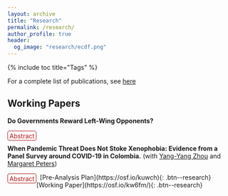 ```yaml
---
layout: archive
title: "Research"
permalink: /research/
author_profile: true
header:
  og_image: "research/ecdf.png"
---
```


{% include toc title="Tags" %}

<style>
details {
  float:left;
  cursor: pointer;
}

details > summary:hover {
    color: #fff;
    background-color: #b21619 !important;
}

details > summary {
  display: inline-block;
  margin-bottom: 0.25em;
  padding: 0.125em 0.25em;
  color: #b21619;
  text-align: center;
  text-decoration: none !important;
  border: 1px solid;
  border-color: #b21619;
  border-radius: 4px;
  cursor: pointer;
  
}

details > summary::-webkit-details-marker {
  display: none;
  float:left;
}

details > p {
  margin-bottom: 0.25em;
  padding: 0.125em 0.25em;
  box-shadow: 1px 1px 2px #bbbbbb;
}
</style>
For a complete list of publications, see [here](https://scholar.google.com/citations?user=ISMeDGgAAAAJ&hl=en&inst=17001591832933267808)


## Working Papers

**Do Governments Reward Left-Wing Opponents?**
<br />
<details><summary>Abstract</summary><p> Do governments reward left-wing opposition voters? The literature on distributive politics finds that governments use transfers to reward supporters. Yet this work focuses on what incumbents do before elections, fails to find compensations after elections, and overlooks who the incumbent won to even when different contenders might imply different risks to the establishment. I argue that governments strategically allocate transfers to reward left-wing opposition constituencies after elections and prevent future support for the Left given its historical threat to elites. Using a continuous difference-in-difference research design with data from Colombia, I show that opposition constituencies receive more transfers after elections but not before. A cross-national analysis further supports my argument. These findings have implications for the politics of the red scare in developing democracies.</p>
</details> &nbsp;   

**When Pandemic Threat Does Not Stoke Xenophobia: Evidence from a Panel Survey around COVID-19 in Colombia.** (with [Yang-Yang Zhou](https://www.yangyangzhou.com/) and [Margaret Peters](http://www.maggiepeters.com/)) 
<br />
<details><summary>Abstract</summary><p> How has the COVID-19 pandemic affected attitudes of host citizens towards refugees and migrants? A large literature, mostly in Global North contexts, links disease threat with increased xenophobia. Indeed, recent studies on the effects of COVID-19 have found an increase in hate crimes and anti-migrant attitudes, particularly when political elites exclude and blame migrants for the pandemic. We examine the case of Venezuelan migrants in Colombia, in which elite rhetoric and immigration policies have been largely inclusive. Using a panel experimental survey of 374 Colombian respondents, supplemented by 550 new respondents at endline, we find no evidence that exposure to COVID-19 changes Colombians' attitudes towards Venezuelans, even if the respondents were directly affected by COVID. In fact, we find some evidence of empathy. Our research implies that xenophobia in reaction to pandemics is not a foregone conclusion, but likely a product of political scapegoating.</p>
</details> &nbsp; 
[Pre-Analysis Plan](https://osf.io/kuwch){: .btn--research}
[Working Paper](https://osf.io/kw6fm/){: .btn--research}
